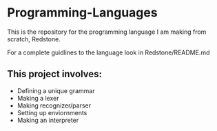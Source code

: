 # Programming-Languages

This is the repository for the programming language I am making from scratch, Redstone.

For a complete guidlines to the language look in Redstone/README.md

## This project involves:
* Defining a unique grammar 
* Making a lexer
* Making recognizer/parser
* Setting up enviornments
* Making an interpreter
